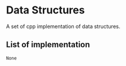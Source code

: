 # Data Structures

A set of cpp implementation of data structures.

## List of implementation

`None`
